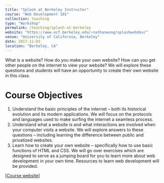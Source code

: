 ```yaml
---
title: "Splash at Berkeley Instructor"
course: "Web Development 101"
collection: teaching
type: "Workshop"
permalink: /teaching/splash-at-berkeley
website: "https://www.ocf.berkeley.edu/~nathanwong/splashwebdev/"
venue: "University of California, Berkeley"
date: 2017-11-03
location: "Berkeley, CA"
---
```


What is a website? How do you make your own website? How can you get other people on
the internet to view your website? We will explore these questions and students will have an
opportunity to create their own website in this class. 

Course Objectives
======

1. Understand the basic principles of the internet – both its historical evolution and its
modern applications. We will focus on the protocols and languages used to make
surfing the internet a seamless process.
2. Understand what a website is and what interactions are involved when your
computer visits a website. We will explore answers to these questions – including
learning the difference between public and privatized websites.
3. Learn how to create your own website – specifically how to use basic functions of
HTML and CSS. We will go over exercises which are designed to serve as a jumping
board for you to learn more about web development in your own time. Resources to
learn web development will be provided.

[[Course website](https://www.ocf.berkeley.edu/~nathanwong/splashwebdev/)]
